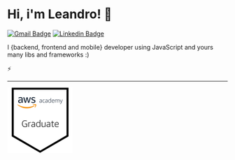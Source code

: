 # Hi, i'm Leandro! 👋

[![Gmail Badge](https://img.shields.io/badge/-Gmail-c14438?style=flat&logo=Gmail&logoColor=white&link=mailto:leandrorevolve@gmail.com)](mailto:leandrorevolve@gmail.com)
[![Linkedin Badge](https://img.shields.io/badge/-LinkedIn-blue?style=flat&logo=Linkedin&logoColor=white&link=https://www.linkedin.com/in/leandro-damasceno/)](https://www.linkedin.com/in/leandro-damasceno//)

I {backend, frontend and mobile} developer using JavaScript and yours many libs and frameworks :)

⚡

------------------------------------------

<img src="https://github.com/LeTarzan/letarzan/blob/main/aws-academy-graduate-aws-academy-cloud-foundations.png" width="150" height="150" />
